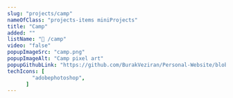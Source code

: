 ```yaml
---
slug: "projects/camp"
nameOfClass: "projects-items miniProjects"
title: "Camp"
added: ""
listName: "🎨 /camp"
video: "false"
popupImageSrc: "camp.png"
popupImageAlt: "Camp pixel art"
popupGithubLink: "https://github.com/BurakVeziran/Personal-Website/blob/main/static/camp.png"
techIcons: [
        "adobephotoshop",
      ]
---
```


